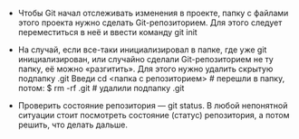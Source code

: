 * Чтобы Git начал отслеживать изменения в проекте, папку с файлами этого проекта нужно сделать Git-репозиторием. Для этого следует переместиться в неё и ввести команду git init

* На случай, если все-таки инициализировал в папке, где уже git инициализирован, или случайно сделали Git-репозиторием не ту папку, её можно «разгитить». Для этого нужно удалить скрытую подпапку .git Введи cd <папка с репозиторием> # перешли в папку, потом: $ rm -rf .git # удалили подпапку .git

* Проверить состояние репозитория — git status. В любой непонятной ситуации стоит посмотреть состояние (статус) репозитория, а потом решить, что делать дальше.
